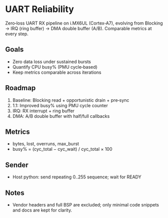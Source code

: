 # UART Reliability

Zero‑loss UART RX pipeline on i.MX6UL (Cortex‑A7), evolving from Blocking → IRQ (ring buffer) → DMA double buffer (A/B). Comparable metrics at every step.

## Goals
- Zero data loss under sustained bursts
- Quantify CPU busy% (PMU cycle‑based)
- Keep metrics comparable across iterations

## Roadmap
1. Baseline: Blocking read + opportunistic drain + pre‑sync
2. 1.1: Improved busy% using PMU cycle counter
3. IRQ: RX interrupt + ring buffer
4. DMA: A/B double buffer with half/full callbacks

## Metrics
- bytes, lost, overruns, max_burst
- busy% = (cyc_total − cyc_wait) / cyc_total × 100

## Sender
- Host python: send repeating 0..255 sequence; wait for READY

## Notes
- Vendor headers and full BSP are excluded; only minimal code snippets and docs are kept for clarity.
